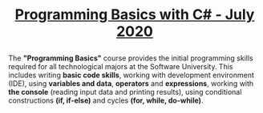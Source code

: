 # <p align="center"><a href="https://softuni.bg/trainings/3038/programming-basics-with-c-sharp-july-2020"> Programming Basics with C# - July 2020 <a/><p>

The **"Programming Basics"** course provides the initial programming skills required for all technological majors at the Software University. This includes writing **basic code skills**, working with development environment (IDE), using **variables and data**, **operators** and **expressions**, working with **the console** (reading input data and printing results), using conditional constructions **(if, if-else)** and cycles **(for, while, do-while)**.
